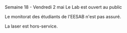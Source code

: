 Semaine 18 - Vendredi 2 mai 
Le Lab est ouvert au public

Le monitorat des étudiants de l'EESAB n'est pas assuré.

La laser est hors-service.
